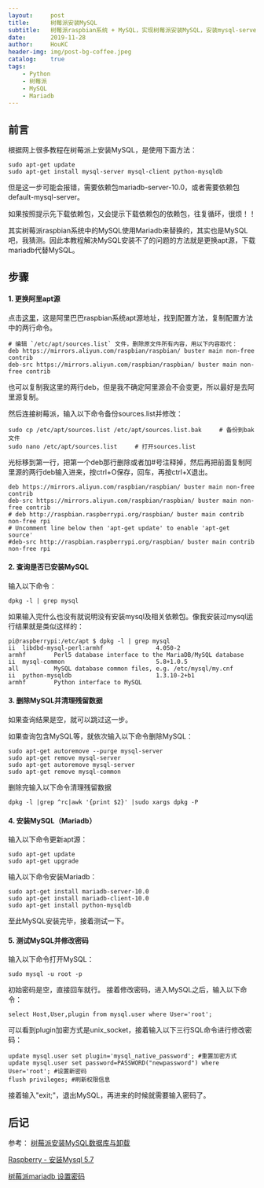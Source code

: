 ```yaml
---
layout:     post
title:      树莓派安装MySQL
subtitle:   树莓派raspbian系统 + MySQL，实现树莓派安装MySQL，安装mysql-server失败时推荐使用本方法。
date:       2019-11-28
author:     HouKC
header-img: img/post-bg-coffee.jpeg
catalog:    true
tags:
    - Python
    - 树莓派
    - MySQL
    - Mariadb
---
```


## 前言
根据网上很多教程在树莓派上安装MySQL，是使用下面方法：
```
sudo apt-get update
sudo apt-get install mysql-server mysql-client python-mysqldb
```
但是这一步可能会报错，需要依赖包mariadb-server-10.0，或者需要依赖包default-mysql-server。

如果按照提示先下载依赖包，又会提示下载依赖包的依赖包，往复循环，很烦！！

其实树莓派raspbian系统中的MySQL使用Mariadb来替换的，其实也是MySQL吧，我猜测。因此本教程解决MySQL安装不了的问题的方法就是更换apt源，下载mariadb代替MySQL。
## 步骤
#### 1. 更换阿里apt源
点击[这里](https://developer.aliyun.com/mirror/raspbian?spm=a2c6h.13651102.0.0.53322f70efgAd3)，这是阿里巴巴raspbian系统apt源地址，找到配置方法，复制配置方法中的两行命令。
```
# 编辑 `/etc/apt/sources.list` 文件，删除原文件所有内容，用以下内容取代：
deb https://mirrors.aliyun.com/raspbian/raspbian/ buster main non-free contrib
deb-src https://mirrors.aliyun.com/raspbian/raspbian/ buster main non-free contrib
```
也可以复制我这里的两行deb，但是我不确定阿里源会不会变更，所以最好是去阿里源复制。

然后连接树莓派，输入以下命令备份sources.list并修改：
```
sudo cp /etc/apt/sources.list /etc/apt/sources.list.bak     # 备份到bak文件
sudo nano /etc/apt/sources.list     # 打开sources.list
```
光标移到第一行，把第一个deb那行删除或者加#号注释掉，然后再把前面复制阿里源的两行deb输入进来，按ctrl+O保存，回车，再按ctrl+X退出。
```
deb https://mirrors.aliyun.com/raspbian/raspbian/ buster main non-free contrib
deb-src https://mirrors.aliyun.com/raspbian/raspbian/ buster main non-free contrib
# deb http://raspbian.raspberrypi.org/raspbian/ buster main contrib non-free rpi
# Uncomment line below then 'apt-get update' to enable 'apt-get source'
#deb-src http://raspbian.raspberrypi.org/raspbian/ buster main contrib non-free rpi
```

#### 2. 查询是否已安装MySQL
输入以下命令：
```
dpkg -l | grep mysql
```
如果输入完什么也没有就说明没有安装mysql及相关依赖包。像我安装过mysql运行结果就是类似这样的：
```
pi@raspberrypi:/etc/apt $ dpkg -l | grep mysql
ii  libdbd-mysql-perl:armhf               4.050-2                             armhf        Perl5 database interface to the MariaDB/MySQL database
ii  mysql-common                          5.8+1.0.5                           all          MySQL database common files, e.g. /etc/mysql/my.cnf
ii  python-mysqldb                        1.3.10-2+b1                         armhf        Python interface to MySQL
```
#### 3. 删除MySQL并清理残留数据
如果查询结果是空，就可以跳过这一步。

如果查询包含MySQL等，就依次输入以下命令删除MySQL：
```
sudo apt-get autoremove --purge mysql-server
sudo apt-get remove mysql-server
sudo apt-get autoremove mysql-server
sudo apt-get remove mysql-common
```
删除完输入以下命令清理残留数据
```
dpkg -l |grep ^rc|awk '{print $2}' |sudo xargs dpkg -P
```

#### 4. 安装MySQL（Mariadb）
输入以下命令更新apt源：
```
sudo apt-get update
sudo apt-get upgrade
```
输入以下命令安装Mariadb：
```
sudo apt-get install mariadb-server-10.0
sudo apt-get install mariadb-client-10.0
sudo apt-get install python-mysqldb
```
至此MySQL安装完毕，接着测试一下。
#### 5. 测试MySQL并修改密码
输入以下命令打开MySQL：
```
sudo mysql -u root -p
```
初始密码是空，直接回车就行。
接着修改密码，进入MySQL之后，输入以下命令：
```mysql-sql
select Host,User,plugin from mysql.user where User='root';
```
可以看到plugin加密方式是unix_socket，接着输入以下三行SQL命令进行修改密码：
```mysql-sql
update mysql.user set plugin='mysql_native_password'; #重置加密方式
update mysql.user set password=PASSWORD("newpassword") where User='root'; #设置新密码
flush privileges; #刷新权限信息
```
接着输入"exit;"，退出MySQL，再进来的时候就需要输入密码了。

## 后记
参考：
[树莓派安装MySQL数据库与卸载](https://blog.csdn.net/u011270542/article/details/80023873)

[Raspberry - 安装Mysql 5.7](https://blog.csdn.net/w6611415/article/details/79641108)

[树莓派mariadb 设置密码](https://www.cnblogs.com/zhaocundang/p/9315724.html)
